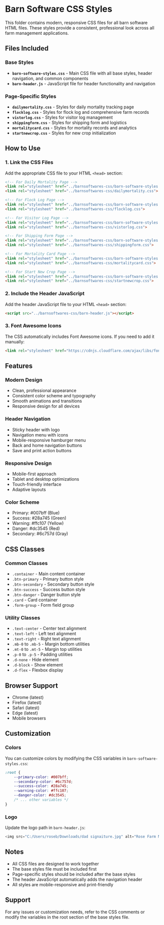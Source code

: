 # Barn Software CSS Styles

This folder contains modern, responsive CSS files for all barn software HTML files. These styles provide a consistent, professional look across all farm management applications.

## Files Included

### Base Styles
- **`barn-software-styles.css`** - Main CSS file with all base styles, header navigation, and common components
- **`barn-header.js`** - JavaScript file for header functionality and navigation

### Page-Specific Styles
- **`dailymortality.css`** - Styles for daily mortality tracking page
- **`flocklog.css`** - Styles for flock log and comprehensive farm records
- **`vistorlog.css`** - Styles for visitor log management
- **`shippingform.css`** - Styles for shipping form and logistics
- **`mortalitycard.css`** - Styles for mortality records and analytics
- **`startnewcrop.css`** - Styles for new crop initialization

## How to Use

### 1. Link the CSS Files
Add the appropriate CSS file to your HTML `<head>` section:

```html
<!-- For Daily Mortality Page -->
<link rel="stylesheet" href="../barnsoftwares-css/barn-software-styles.css">
<link rel="stylesheet" href="../barnsoftwares-css/dailymortality.css">

<!-- For Flock Log Page -->
<link rel="stylesheet" href="../barnsoftwares-css/barn-software-styles.css">
<link rel="stylesheet" href="../barnsoftwares-css/flocklog.css">

<!-- For Visitor Log Page -->
<link rel="stylesheet" href="../barnsoftwares-css/barn-software-styles.css">
<link rel="stylesheet" href="../barnsoftwares-css/vistorlog.css">

<!-- For Shipping Form Page -->
<link rel="stylesheet" href="../barnsoftwares-css/barn-software-styles.css">
<link rel="stylesheet" href="../barnsoftwares-css/shippingform.css">

<!-- For Mortality Card Page -->
<link rel="stylesheet" href="../barnsoftwares-css/barn-software-styles.css">
<link rel="stylesheet" href="../barnsoftwares-css/mortalitycard.css">

<!-- For Start New Crop Page -->
<link rel="stylesheet" href="../barnsoftwares-css/barn-software-styles.css">
<link rel="stylesheet" href="../barnsoftwares-css/startnewcrop.css">
```

### 2. Include the Header JavaScript
Add the header JavaScript file to your HTML `<head>` section:

```html
<script src="../barnsoftwares-css/barn-header.js"></script>
```

### 3. Font Awesome Icons
The CSS automatically includes Font Awesome icons. If you need to add it manually:

```html
<link rel="stylesheet" href="https://cdnjs.cloudflare.com/ajax/libs/font-awesome/6.4.0/css/all.min.css">
```

## Features

### Modern Design
- Clean, professional appearance
- Consistent color scheme and typography
- Smooth animations and transitions
- Responsive design for all devices

### Header Navigation
- Sticky header with logo
- Navigation menu with icons
- Mobile-responsive hamburger menu
- Back and home navigation buttons
- Save and print action buttons

### Responsive Design
- Mobile-first approach
- Tablet and desktop optimizations
- Touch-friendly interface
- Adaptive layouts

### Color Scheme
- Primary: #007bff (Blue)
- Success: #28a745 (Green)
- Warning: #ffc107 (Yellow)
- Danger: #dc3545 (Red)
- Secondary: #6c757d (Gray)

## CSS Classes

### Common Classes
- `.container` - Main content container
- `.btn-primary` - Primary button style
- `.btn-secondary` - Secondary button style
- `.btn-success` - Success button style
- `.btn-danger` - Danger button style
- `.card` - Card container
- `.form-group` - Form field group

### Utility Classes
- `.text-center` - Center text alignment
- `.text-left` - Left text alignment
- `.text-right` - Right text alignment
- `.mb-0` to `.mb-5` - Margin bottom utilities
- `.mt-0` to `.mt-5` - Margin top utilities
- `.p-0` to `.p-5` - Padding utilities
- `.d-none` - Hide element
- `.d-block` - Show element
- `.d-flex` - Flexbox display

## Browser Support
- Chrome (latest)
- Firefox (latest)
- Safari (latest)
- Edge (latest)
- Mobile browsers

## Customization

### Colors
You can customize colors by modifying the CSS variables in `barn-software-styles.css`:

```css
:root {
    --primary-color: #007bff;
    --secondary-color: #6c757d;
    --success-color: #28a745;
    --warning-color: #ffc107;
    --danger-color: #dc3545;
    /* ... other variables */
}
```

### Logo
Update the logo path in `barn-header.js`:

```javascript
<img src="C:/Users/roseb/Downloads/dad signaiture.jpg" alt="Rose Farm Management" class="main-logo-img">
```

## Notes

- All CSS files are designed to work together
- The base styles file must be included first
- Page-specific styles should be included after the base styles
- The header JavaScript automatically adds the navigation header
- All styles are mobile-responsive and print-friendly

## Support

For any issues or customization needs, refer to the CSS comments or modify the variables in the root section of the base styles file. 